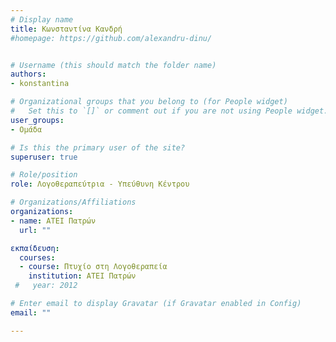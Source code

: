 ```yaml
---
# Display name
title: Κωνσταντίνα Κανδρή   
#homepage: https://github.com/alexandru-dinu/


# Username (this should match the folder name)
authors:
- konstantina

# Organizational groups that you belong to (for People widget)
#   Set this to `[]` or comment out if you are not using People widget.
user_groups:
- Ομάδα

# Is this the primary user of the site?
superuser: true

# Role/position
role: Λογοθεραπεύτρια - Υπεύθυνη Κέντρου

# Organizations/Affiliations
organizations:
- name: ΑΤΕΙ Πατρών
  url: ""

εκπαίδευση:
  courses:
  - course: Πτυχίο στη Λογοθεραπεία
    institution: ΑΤΕΙ Πατρών
 #   year: 2012

# Enter email to display Gravatar (if Gravatar enabled in Config)
email: ""

---
```

